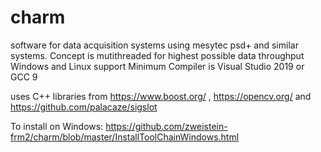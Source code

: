 # charm
software for data acquisition systems using mesytec psd+ and similar systems. 
Concept is mutithreaded for highest possible data throughput
Windows and Linux support
Minimum Compiler is Visual Studio 2019 or GCC 9

uses C++ libraries from https://www.boost.org/  ,  https://opencv.org/  and https://github.com/palacaze/sigslot

To install on Windows:
https://github.com/zweistein-frm2/charm/blob/master/InstallToolChainWindows.html


